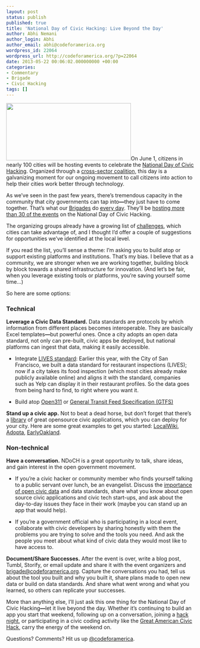 ```yaml
---
layout: post
status: publish
published: true
title: 'National Day of Civic Hacking: Live Beyond the Day'
author: Abhi Nemani
author_login: Abhi
author_email: abhi@codeforamerica.org
wordpress_id: 22064
wordpress_url: http://codeforamerica.org/?p=22064
date: 2013-05-22 00:06:02.000000000 +00:00
categories:
- Commentary
- Brigade
- Civic Hacking
tags: []
---
```

<p dir="ltr"><a href="http://codeforamerica.org/wp-content/uploads/2013/05/CAAMg6dH.png"><img class="alignleft size-full wp-image-22111" title="CAAMg6dH" src="http://codeforamerica.org/wp-content/uploads/2013/05/CAAMg6dH.png" alt="" width="335" height="154" /></a>On June 1, citizens in nearly 100 cities will be hosting events to celebrate the <a href="http://hackforchange.org/">National Day of Civic Hacking</a>. Organized through a <a href="http://hackforchange.org/page/partners">cross-sector coalition,</a> this day is a galvanizing moment for our ongoing movement to call citizens into action to help their cities work better through technology.</p>
<p dir="ltr">As we’ve seen in the past few years, there’s tremendous capacity in the community that city governments can tap into<strong>—</strong>they just have to come together. That’s what our <a href="http://brigade.codeforamerica.org/forums">Brigades</a> do <a href="http://brigade.codeforamerica.org/civic-coding">every day</a>. They’ll be <a href="http://hackforchange.org/events?tid=140&amp;state=">hosting more than 30 of the events</a> on the National Day of Civic Hacking.</p>
<p dir="ltr">The organizing groups already have a growing list of <a href="http://hackforchange.org/challenges">challenges</a>, which cities can take advantage of, and I thought I’d offer a couple of suggestions for opportunities we’ve identified at the local level.</p>
<p dir="ltr">If you read the list, you’ll sense a theme: I’m asking you to build atop or support existing platforms and institutions. That’s my bias. I believe that as a community, we are stronger when we are working together, building block by block towards a shared infrastructure for innovation. (And let’s be fair, when you leverage existing tools or platforms, you’re saving yourself some time...)</p>
<p dir="ltr">So here are some options:</p>

<h3>Technical</h3>
<p dir="ltr"><strong>Leverage a Civic Data Standard.</strong> Data standards are protocols by which information from different places becomes interoperable. They are basically Excel templates<strong>—</strong>but powerful ones. Once a city adopts an open data standard, not only can pre-built, civic apps be deployed, but national platforms can ingest that data, making it easily accessible.</p>

<ul>
	<li dir="ltr">
<p dir="ltr">Integrate <a href="http://foodinspectiondata.us/">LIVES standard</a>: Earlier this year, with the City of San Francisco, we built a data standard for restaurant inspections (LIVES); now if a city takes its food inspection (which most cities already make publicly available online) and aligns it with the standard, companies such as Yelp can display it in their restaurant profiles. So the data goes from being hard to find, to right where you want it.</p>
</li>
	<li dir="ltr">
<p dir="ltr">Build atop <a href="http://open311.org/">Open311</a> or <a href="https://developers.google.com/transit/gtfs/">General Transit Feed Specification (GTFS)</a></p>
</li>
</ul>
<p dir="ltr"><strong>Stand up a civic app.</strong> Not to beat a dead horse, but don’t forget that there’s a <a href="http://commons.codeforamerica.org">library</a> of great opensource civic applications, which you can deploy for your city. Here are some great examples to get you started: <a href="http://localwiki.org/">LocalWiki</a>, <a href="https://github.com/codeforamerica/adopt-a-hydrant">Adopta</a>, <a href="http://earlyoakland.com/">EarlyOakland</a>.</p>

<h3>Non-technical</h3>
<p dir="ltr"><strong>Have a conversation.</strong> NDoCH is a great opportunity to talk, share ideas, and gain interest in the open government movement.</p>

<ul>
	<li dir="ltr">
<p dir="ltr">If you’re a civic hacker or community member who finds yourself talking to a public servant over lunch, be an evangelist. Discuss the <a href="http://codeforamerica.org/2012/07/10/from-zero-to-civic-in-5-minutes/">importance of open civic data</a> and data standards, share what you know about open source civic applications and civic tech start-ups, and ask about the day-to-day issues they face in their work (maybe you can stand up an app that would help).</p>
</li>
	<li dir="ltr">
<p dir="ltr">If you’re a government official who is participating in a local event, collaborate with civic developers by sharing honestly with them the problems you are trying to solve and the tools you need. And ask the people you meet about what kind of civic data they would most like to have access to.</p>
</li>
</ul>
<p dir="ltr"><strong>Document/Share Successes.</strong> After the event is over, write a blog post, Tumbl, Storify, or email update and share it with the event organizers and <a href="mailto:brigade@codeforamerica.org">brigade@codeforamerica.org</a>. Capture the conversations you had, tell us about the tool you built and why you built it, share plans made to open new data or build on data standards. And share what went wrong and what you learned, so others can replicate your successes.</p>
<p dir="ltr">More than anything else, I’ll just ask this one thing for the National Day of Civic Hacking<strong>—</strong>let it live beyond the day. Whether it’s continuing to build an app you start that weekend, following up on a conversation, joining a <a href="http://brigade.codeforamerica.org/forums">hack night</a>, or participating in a civic coding activity like the <a href="http://brigade.codeforamerica.org/civic-coding">Great American Civic Hack</a>, carry the energy of the weekend on.</p>
<p dir="ltr"></p>
<p dir="ltr">Questions? Comments? Hit us up <a href="http://twitter.com/codeforamerica" target="_blank">@codeforamerica</a>.</p>
